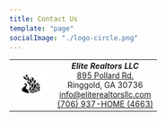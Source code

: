 ```yaml
---
title: Contact Us
template: "page"
socialImage: "./logo-circle.png"
---
```

<div style="text-align:center">
<table style="margin-left:auto;margin-right:auto;">
  <tr>
    <td><img src="logo-circle.png" width="64" height="64" /></td>
    <td><strong><em>Elite Realtors LLC<br /></em></strong>
      <a href="https://maps.apple.com/?address=895%20Pollard%20Rd,%20Ringgold,%20GA%20%2030736,%20United%20States&ll=34.910413,-85.138420&q=895%20Pollard%20Rd&_ext=EiYp9vGG2/JzQUAxIK/UfjhJVcA5dMesNxl1QUBBgP6uBIVIVcBQBA%3D%3D">895 Pollard Rd.</a><br />
Ringgold, GA 30736<br />
<a href="mailto:info@eliterealtorsllc.com">info@eliterealtorsllc.com</a><br />
<a href="tel:7069374663">(706) 937-HOME (4663)</a>
</td>
  </tr>
</table>
</div>
